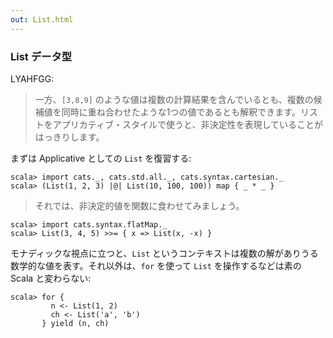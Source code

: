 ```yaml
---
out: List.html
---
```


### List データ型

LYAHFGG:

> 一方、`[3,8,9]` のような値は複数の計算結果を含んでいるとも、複数の候補値を同時に重ね合わせたような1つの値であるとも解釈できます。リストをアプリカティブ・スタイルで使うと、非決定性を表現していることがはっきりします。

まずは Applicative としての `List` を復習する:

```console:new
scala> import cats._, cats.std.all._, cats.syntax.cartesian._
scala> (List(1, 2, 3) |@| List(10, 100, 100)) map { _ * _ }
```

> それでは、非決定的値を関数に食わせてみましょう。

```console
scala> import cats.syntax.flatMap._
scala> List(3, 4, 5) >>= { x => List(x, -x) }
```

モナディックな視点に立つと、`List` というコンテキストは複数の解がありうる数学的な値を表す。それ以外は、`for` を使って `List` を操作するなどは素の Scala と変わらない:

```console
scala> for {
         n <- List(1, 2)
         ch <- List('a', 'b')
       } yield (n, ch)
```
